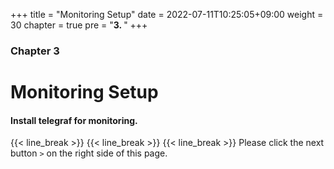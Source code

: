 +++
title = "Monitoring Setup"
date = 2022-07-11T10:25:05+09:00
weight = 30
chapter = true
pre = "<b>3. </b>"
+++

### Chapter 3   

# Monitoring Setup

#### Install telegraf for monitoring.

{{< line_break >}}
{{< line_break >}}
{{< line_break >}}
Please click the next button ```>``` on the right side of this page.
